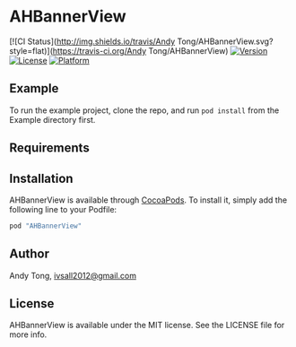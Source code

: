# AHBannerView

[![CI Status](http://img.shields.io/travis/Andy Tong/AHBannerView.svg?style=flat)](https://travis-ci.org/Andy Tong/AHBannerView)
[![Version](https://img.shields.io/cocoapods/v/AHBannerView.svg?style=flat)](http://cocoapods.org/pods/AHBannerView)
[![License](https://img.shields.io/cocoapods/l/AHBannerView.svg?style=flat)](http://cocoapods.org/pods/AHBannerView)
[![Platform](https://img.shields.io/cocoapods/p/AHBannerView.svg?style=flat)](http://cocoapods.org/pods/AHBannerView)

## Example

To run the example project, clone the repo, and run `pod install` from the Example directory first.

## Requirements

## Installation

AHBannerView is available through [CocoaPods](http://cocoapods.org). To install
it, simply add the following line to your Podfile:

```ruby
pod "AHBannerView"
```

## Author

Andy Tong, ivsall2012@gmail.com

## License

AHBannerView is available under the MIT license. See the LICENSE file for more info.
